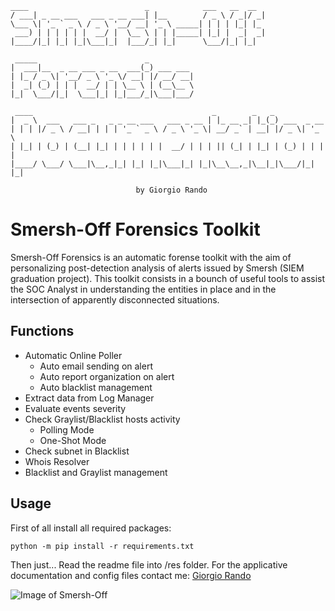 ```
____                          _            ___   __  __ 
/ ___| _ __ ___   ___ _ __ ___| |__        / _ \ / _|/ _|
\___ \| '_ ` _ \ / _ \ '__/ __| '_ \ _____| | | | |_| |_ 
 ___) | | | | | |  __/ |  \__ \ | | |_____| |_| |  _|  _|
|____/|_| |_| |_|\___|_|  |___/_| |_|      \___/|_| |_|  
                                                         
 _____                        _           
|  ___|__  _ __ ___ _ __  ___(_) ___ ___  
| |_ / _ \| '__/ _ \ '_ \/ __| |/ __/ __| 
|  _| (_) | | |  __/ | | \__ \ | (__\__ \ 
|_|  \___/|_|  \___|_| |_|___/_|\___|___/ 
                                              
 ____                                        _        _   _             
|  _ \  ___   ___ _   _ _ __ ___   ___ _ __ | |_ __ _| |_(_) ___  _ __  
| | | |/ _ \ / __| | | | '_ ` _ \ / _ \ '_ \| __/ _` | __| |/ _ \| '_ \ 
| |_| | (_) | (__| |_| | | | | | |  __/ | | | || (_| | |_| | (_) | | | |
|____/ \___/ \___|\__,_|_| |_| |_|\___|_| |_|\__\__,_|\__|_|\___/|_| |_|

							by Giorgio Rando

```

# Smersh-Off Forensics Toolkit
Smersh-Off Forensics is an automatic forense toolkit with the aim of personalizing post-detection analysis
of alerts issued by Smersh (SIEM graduation project). This toolkit consists in a bounch of useful tools
to assist the SOC Analyst in understanding the entities in place and in the intersection of
apparently disconnected situations.

## Functions

 * Automatic Online Poller 
   * Auto email sending on alert
   * Auto report organization on alert
   * Auto blacklist management
 * Extract data from Log Manager
 * Evaluate events severity
 * Check Graylist/Blacklist hosts activity
   * Polling Mode
   * One-Shot Mode
 * Check subnet in Blacklist
 * Whois Resolver
 * Blacklist and Graylist management
 
 ## Usage
 First of all install all required packages: 
 ```
 python -m pip install -r requirements.txt
 ```
 Then just... Read the readme file into /res folder. For the applicative documentation and config files contact me:
 [Giorgio Rando](https://www.linkedin.com/in/giorgio-rando-163710b4/)

![Image of Smersh-Off](https://github.com/Hvts3rk/smersh-off_forensics_toolkit/blob/master/images/screen.png)
